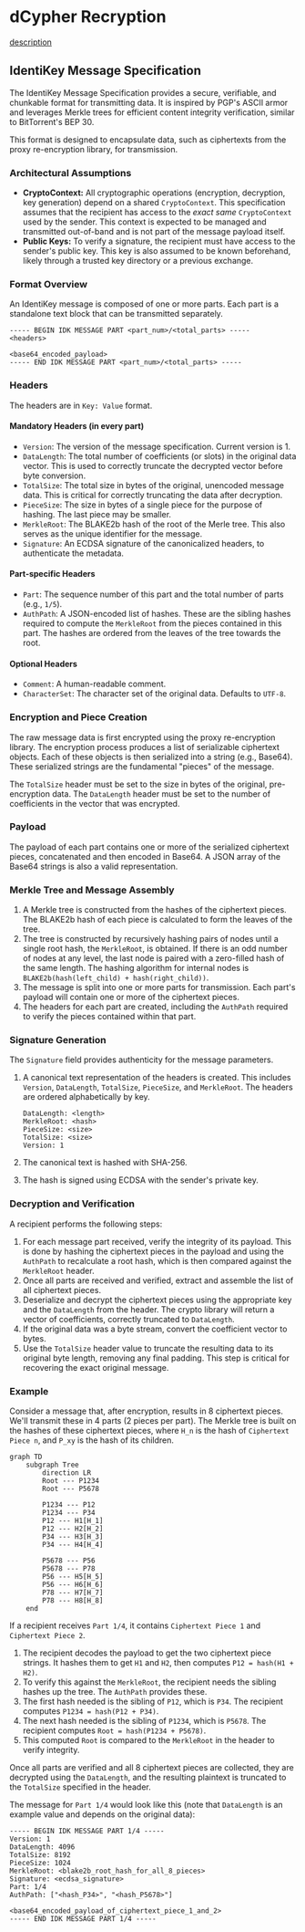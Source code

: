 # dCypher Recryption

[description](https://identikey.io/recryption)

## IdentiKey Message Specification

The IdentiKey Message Specification provides a secure, verifiable, and chunkable format for transmitting data. It is inspired by PGP's ASCII armor and leverages Merkle trees for efficient content integrity verification, similar to BitTorrent's BEP 30.

This format is designed to encapsulate data, such as ciphertexts from the proxy re-encryption library, for transmission.

### Architectural Assumptions

* **CryptoContext:** All cryptographic operations (encryption, decryption, key generation) depend on a shared `CryptoContext`. This specification assumes that the recipient has access to the *exact same* `CryptoContext` used by the sender. This context is expected to be managed and transmitted out-of-band and is not part of the message payload itself.
* **Public Keys:** To verify a signature, the recipient must have access to the sender's public key. This key is also assumed to be known beforehand, likely through a trusted key directory or a previous exchange.

### Format Overview

An IdentiKey message is composed of one or more parts. Each part is a standalone text block that can be transmitted separately.

```text
----- BEGIN IDK MESSAGE PART <part_num>/<total_parts> -----
<headers>

<base64_encoded_payload>
----- END IDK MESSAGE PART <part_num>/<total_parts> -----
```

### Headers

The headers are in `Key: Value` format.

#### Mandatory Headers (in every part)

* `Version`: The version of the message specification. Current version is 1.
* `DataLength`: The total number of coefficients (or slots) in the original data vector. This is used to correctly truncate the decrypted vector before byte conversion.
* `TotalSize`: The total size in bytes of the original, unencoded message data. This is critical for correctly truncating the data after decryption.
* `PieceSize`: The size in bytes of a single piece for the purpose of hashing. The last piece may be smaller.
* `MerkleRoot`: The BLAKE2b hash of the root of the Merle tree. This also serves as the unique identifier for the message.
* `Signature`: An ECDSA signature of the canonicalized headers, to authenticate the metadata.

#### Part-specific Headers

* `Part`: The sequence number of this part and the total number of parts (e.g., `1/5`).
* `AuthPath`: A JSON-encoded list of hashes. These are the sibling hashes required to compute the `MerkleRoot` from the pieces contained in this part. The hashes are ordered from the leaves of the tree towards the root.

#### Optional Headers

* `Comment`: A human-readable comment.
* `CharacterSet`: The character set of the original data. Defaults to `UTF-8`.

### Encryption and Piece Creation

The raw message data is first encrypted using the proxy re-encryption library. The encryption process produces a list of serializable ciphertext objects. Each of these objects is then serialized into a string (e.g., Base64). These serialized strings are the fundamental "pieces" of the message.

The `TotalSize` header must be set to the size in bytes of the original, pre-encryption data. The `DataLength` header must be set to the number of coefficients in the vector that was encrypted.

### Payload

The payload of each part contains one or more of the serialized ciphertext pieces, concatenated and then encoded in Base64. A JSON array of the Base64 strings is also a valid representation.

### Merkle Tree and Message Assembly

1. A Merkle tree is constructed from the hashes of the ciphertext pieces. The BLAKE2b hash of each piece is calculated to form the leaves of the tree.
2. The tree is constructed by recursively hashing pairs of nodes until a single root hash, the `MerkleRoot`, is obtained. If there is an odd number of nodes at any level, the last node is paired with a zero-filled hash of the same length. The hashing algorithm for internal nodes is `BLAKE2b(hash(left_child) + hash(right_child))`.
3. The message is split into one or more parts for transmission. Each part's payload will contain one or more of the ciphertext pieces.
4. The headers for each part are created, including the `AuthPath` required to verify the pieces contained within that part.

### Signature Generation

The `Signature` field provides authenticity for the message parameters.

1. A canonical text representation of the headers is created. This includes `Version`, `DataLength`, `TotalSize`, `PieceSize`, and `MerkleRoot`. The headers are ordered alphabetically by key.

    ```
    DataLength: <length>
    MerkleRoot: <hash>
    PieceSize: <size>
    TotalSize: <size>
    Version: 1
    ```

2. The canonical text is hashed with SHA-256.
3. The hash is signed using ECDSA with the sender's private key.

### Decryption and Verification

A recipient performs the following steps:

1. For each message part received, verify the integrity of its payload. This is done by hashing the ciphertext pieces in the payload and using the `AuthPath` to recalculate a root hash, which is then compared against the `MerkleRoot` header.
2. Once all parts are received and verified, extract and assemble the list of all ciphertext pieces.
3. Deserialize and decrypt the ciphertext pieces using the appropriate key and the `DataLength` from the header. The crypto library will return a vector of coefficients, correctly truncated to `DataLength`.
4. If the original data was a byte stream, convert the coefficient vector to bytes.
5. Use the `TotalSize` header value to truncate the resulting data to its original byte length, removing any final padding. This step is critical for recovering the exact original message.

### Example

Consider a message that, after encryption, results in 8 ciphertext pieces. We'll transmit these in 4 parts (2 pieces per part). The Merkle tree is built on the hashes of these ciphertext pieces, where `H_n` is the hash of `Ciphertext Piece n`, and `P_xy` is the hash of its children.

```mermaid
graph TD
    subgraph Tree
        direction LR
        Root --- P1234
        Root --- P5678

        P1234 --- P12
        P1234 --- P34
        P12 --- H1[H_1]
        P12 --- H2[H_2]
        P34 --- H3[H_3]
        P34 --- H4[H_4]

        P5678 --- P56
        P5678 --- P78
        P56 --- H5[H_5]
        P56 --- H6[H_6]
        P78 --- H7[H_7]
        P78 --- H8[H_8]
    end
```

If a recipient receives `Part 1/4`, it contains `Ciphertext Piece 1` and `Ciphertext Piece 2`.

1. The recipient decodes the payload to get the two ciphertext piece strings. It hashes them to get `H1` and `H2`, then computes `P12 = hash(H1 + H2)`.
2. To verify this against the `MerkleRoot`, the recipient needs the sibling hashes up the tree. The `AuthPath` provides these.
3. The first hash needed is the sibling of `P12`, which is `P34`. The recipient computes `P1234 = hash(P12 + P34)`.
4. The next hash needed is the sibling of `P1234`, which is `P5678`. The recipient computes `Root = hash(P1234 + P5678)`.
5. This computed `Root` is compared to the `MerkleRoot` in the header to verify integrity.

Once all parts are verified and all 8 ciphertext pieces are collected, they are decrypted using the `DataLength`, and the resulting plaintext is truncated to the `TotalSize` specified in the header.

The message for `Part 1/4` would look like this (note that `DataLength` is an example value and depends on the original data):

```text
----- BEGIN IDK MESSAGE PART 1/4 -----
Version: 1
DataLength: 4096
TotalSize: 8192
PieceSize: 1024
MerkleRoot: <blake2b_root_hash_for_all_8_pieces>
Signature: <ecdsa_signature>
Part: 1/4
AuthPath: ["<hash_P34>", "<hash_P5678>"]

<base64_encoded_payload_of_ciphertext_piece_1_and_2>
----- END IDK MESSAGE PART 1/4 -----
```
